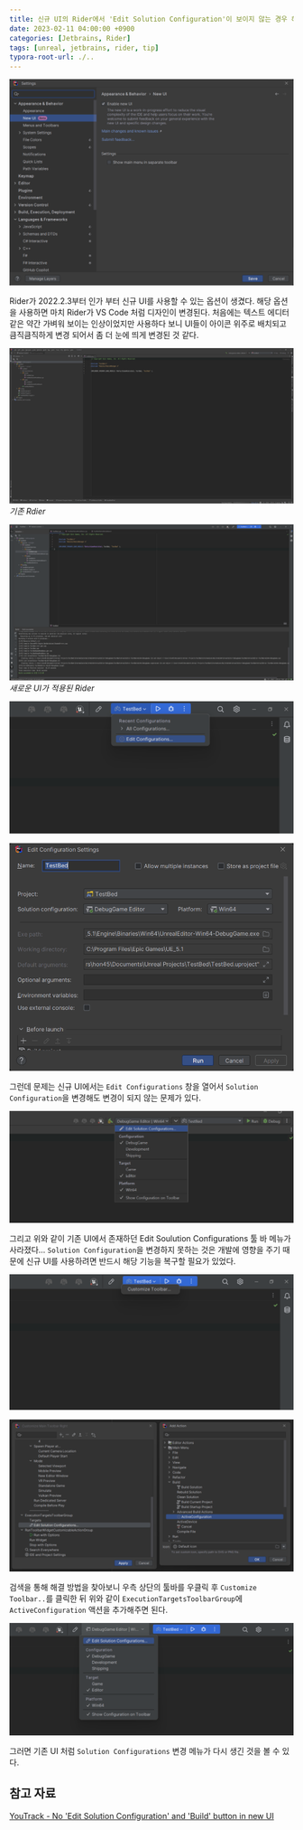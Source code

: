 ```yaml
---
title: 신규 UI의 Rider에서 'Edit Solution Configuration'이 보이지 않는 경우 해결 방법
date: 2023-02-11 04:00:00 +0900
categories: [Jetbrains, Rider]
tags: [unreal, jetbrains, rider, tip]
typora-root-url: ./..
---
```


![image-20230211032515154](/assets/img/2023-02-11-restore-edit-solution-configuration-in-rider-with-new-ui/image-20230211032515154.png)

Rider가  2022.2.3부터 인가 부터 신규 UI를 사용할 수 있는 옵션이 생겼다. 해당 옵션을 사용하면 마치 Rider가 VS Code 처럼 디자인이 변경된다. 처음에는 텍스트 에디터 같은 약간 가벼워 보이는 인상이었지만 사용하다 보니 UI들이 아이콘 위주로 배치되고 큼직큼직하게 변경 되어서 좀 더 눈에 띄게 변경된 것 같다.



![image-20230211033257234](/assets/img/2023-02-11-restore-edit-solution-configuration-in-rider-with-new-ui/image-20230211033257234.png)_기존 Rdier_



![image-20230211033025369](/assets/img/2023-02-11-restore-edit-solution-configuration-in-rider-with-new-ui/image-20230211033025369.png)_새로운 UI가 적용된 Rider_



![image-20230211033748120](/assets/img/2023-02-11-restore-edit-solution-configuration-in-rider-with-new-ui/image-20230211033748120.png)

![image-20230211033806603](/assets/img/2023-02-11-restore-edit-solution-configuration-in-rider-with-new-ui/image-20230211033806603.png)

그런데 문제는 신규 UI에서는 `Edit Configurations` 창을 열어서 `Solution Configuration`을 변경해도 변경이 되지 않는 문제가 있다. 



![image-20230211033420252](/assets/img/2023-02-11-restore-edit-solution-configuration-in-rider-with-new-ui/image-20230211033420252.png)

그리고 위와 같이 기존 UI에서 존재하던 Edit Soulution Configurations 툴 바 메뉴가 사라졌다... `Solution Configuration`을 변경하지 못하는 것은 개발에 영향을 주기 때문에 신규 UI를 사용하려면 반드시 해당 기능을 복구할 필요가 있었다.



![image-20230211034324896](/assets/img/2023-02-11-restore-edit-solution-configuration-in-rider-with-new-ui/image-20230211034324896.png)

![image-20230211034612240](/assets/img/2023-02-11-restore-edit-solution-configuration-in-rider-with-new-ui/image-20230211034612240.png)

검색을 통해 해결 방법을 찾아보니 우측 상단의 툴바를 우클릭 후 `Customize Toolbar..`를 클릭한 뒤 위와 같이 `ExecutionTargetsToolbarGroup`에 `ActiveConfiguration` 액션을 추가해주면 된다.



![image-20230211034752528](/assets/img/2023-02-11-restore-edit-solution-configuration-in-rider-with-new-ui/image-20230211034752528.png)

그러면 기존 UI 처럼 `Solution Configurations` 변경 메뉴가 다시 생긴 것을 볼 수 있다.



## 참고 자료

[YouTrack - No 'Edit Solution Configuration' and 'Build' button in new UI](https://youtrack.jetbrains.com/issue/RIDER-83004/No-Edit-Solution-Configuration-and-Build-button-in-new-UI)
